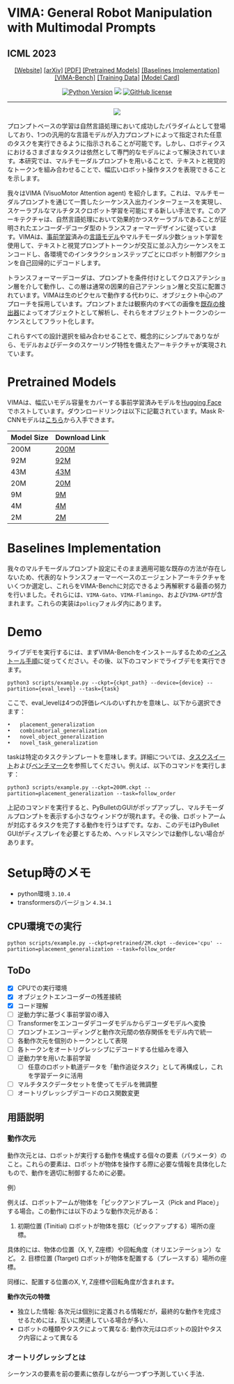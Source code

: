 # VIMA: General Robot Manipulation with Multimodal Prompts
## ICML 2023
<div align="center">

[[Website]](https://vimalabs.github.io/)
[[arXiv]](https://arxiv.org/abs/2210.03094)
[[PDF]](https://vimalabs.github.io/assets/vima_paper.pdf)
[[Pretrained Models]](#Pretrained-Models)
[[Baselines Implementation]](#Baselines-Implementation)
[[VIMA-Bench]](https://github.com/vimalabs/VimaBench)
[[Training Data]](https://huggingface.co/datasets/VIMA/VIMA-Data)
[[Model Card]](model-card.md)

[![Python Version](https://img.shields.io/badge/Python-3.9-blue.svg)](https://github.com/vimalabs/VIMA)
[<img src="https://img.shields.io/badge/Framework-PyTorch-red.svg"/>](https://pytorch.org/)
[![GitHub license](https://img.shields.io/github/license/vimalabs/VIMA)](https://github.com/vimalabs/VIMA/blob/main/LICENSE)
______________________________________________________________________
![](images/pull.png)
</div>

プロンプトベースの学習は自然言語処理において成功したパラダイムとして登場しており、1つの汎用的な言語モデルが入力プロンプトによって指定された任意のタスクを実行できるように指示されることが可能です。しかし、ロボティクスにおけるさまざまなタスクは依然として専門的なモデルによって解決されています。本研究では、マルチモーダルプロンプトを用いることで、テキストと視覚的なトークンを組み合わせることで、幅広いロボット操作タスクを表現できることを示します。

我々はVIMA (VisuoMotor Attention agent) を紹介します。これは、マルチモーダルプロンプトを通じて一貫したシーケンス入出力インターフェースを実現し、スケーラブルなマルチタスクロボット学習を可能にする新しい手法です。このアーキテクチャは、自然言語処理において効果的かつスケーラブルであることが証明されたエンコーダ-デコーダ型のトランスフォーマーデザインに従っています。VIMAは、[事前学習]((https://www.deepmind.com/publications/multimodal-few-shot-learning-with-frozen-language-models))済みの[言語モデル](https://ai.googleblog.com/2020/02/exploring-transfer-learning-with-t5.html)やマルチモーダル少数ショット学習を使用して、テキストと視覚プロンプトトークンが交互に並ぶ入力シーケンスをエンコードし、各環境でのインタラクションステップごとにロボット制御アクションを自己回帰的にデコードします。

トランスフォーマーデコーダは、プロンプトを条件付けとしてクロスアテンション層を介して動作し、この層は通常の因果的自己アテンション層と交互に配置されています。VIMAは生のピクセルで動作する代わりに、オブジェクト中心のアプローチを採用しています。プロンプトまたは観察内のすべての画像を[既存の検出器](https://arxiv.org/abs/1703.06870)によってオブジェクトとして解析し、それらをオブジェクトトークンのシーケンスとしてフラット化します。

これらすべての設計選択を組み合わせることで、概念的にシンプルでありながら、モデルおよびデータのスケーリング特性を備えたアーキテクチャが実現されています。

# Pretrained Models
VIMAは、幅広いモデル容量をカバーする事前学習済みモデルを[Hugging Face](https://huggingface.co/VIMA/VIMA)でホストしています。ダウンロードリンクは以下に記載されています。Mask R-CNNモデルは[こちら](https://huggingface.co/VIMA/VIMA/resolve/main/mask_rcnn.pth)から入手できます。

| Model Size | Download Link                                                                 |
|------------|------------------------------------------------------------------------------|
| 200M       | [200M](https://huggingface.co/VIMA/VIMA/resolve/main/200M.ckpt)             |
| 92M        | [92M](https://huggingface.co/VIMA/VIMA/resolve/main/92M.ckpt)               |
| 43M        | [43M](https://huggingface.co/VIMA/VIMA/resolve/main/43M.ckpt)               |
| 20M        | [20M](https://huggingface.co/VIMA/VIMA/resolve/main/20M.ckpt)               |
| 9M         | [9M](https://huggingface.co/VIMA/VIMA/resolve/main/9M.ckpt)                 |
| 4M         | [4M](https://huggingface.co/VIMA/VIMA/resolve/main/4M.ckpt)                 |
| 2M         | [2M](https://huggingface.co/VIMA/VIMA/resolve/main/2M.ckpt)                 |

# Baselines Implementation
我々のマルチモーダルプロンプト設定にそのまま適用可能な既存の方法が存在しないため、代表的なトランスフォーマーベースのエージェントアーキテクチャをいくつか選定し、これらをVIMA-Benchに対応できるよう再解釈する最善の努力を行いました。それらには、`VIMA-Gato`、`VIMA-Flamingo`、および`VIMA-GPT`が含まれます。これらの実装は`policy`フォルダ内にあります。

# Demo
ライブデモを実行するには、まずVIMA-Benchをインストールするための[インストール手順](https://github.com/vimalabs/VimaBench/tree/main#installation)に従ってください。その後、以下のコマンドでライブデモを実行できます。

```
python3 scripts/example.py --ckpt={ckpt_path} --device={device} --partition={eval_level} --task={task}
```
ここで、eval_levelは4つの評価レベルのいずれかを意味し、以下から選択できます：

	•	placement_generalization
	•	combinatorial_generalization
	•	novel_object_generalization
	•	novel_task_generalization

taskは特定のタスクテンプレートを意味します。詳細については、[タスクスイート](https://github.com/vimalabs/VimaBench/tree/main#task-suite)および[ベンチマーク](https://github.com/vimalabs/VimaBench/tree/main#evaluation-benchmark)を参照してください。例えば、以下のコマンドを実行します：
```
python3 scripts/example.py --ckpt=200M.ckpt --partition=placement_generalization --task=follow_order
```

上記のコマンドを実行すると、PyBulletのGUIがポップアップし、マルチモーダルプロンプトを表示する小さなウィンドウが現れます。その後、ロボットアームが対応するタスクを完了する動作を行うはずです。なお、このデモはPyBullet GUIがディスプレイを必要とするため、ヘッドレスマシンでは動作しない場合があります。

# Setup時のメモ
- python環境
`3.10.4`
- transformersのバージョン
`4.34.1`

## CPU環境での実行
```
python scripts/example.py --ckpt=pretrained/2M.ckpt --device='cpu' --partition=placement_generalization --task=follow_order
```

## ToDo
- [x] CPUでの実行環境
- [x] オブジェクトエンコーダーの残差接続
- [x] コード理解
- [ ] 逆動力学に基づく事前学習の導入
- [ ] Transformerをエンコーダデコーダモデルからデコーダモデルへ変換
- [ ] プロンプトエンコーディングと動作次元間の依存関係をモデル内で統一
- [ ] 各動作次元を個別のトークンとして表現
- [ ] 各トークンをオートリグレッシブにデコードする仕組みを導入
- [ ] 逆動力学を用いた事前学習
	- [ ] 任意のロボット軌道データを「動作追従タスク」として再構成し，これを学習データに活用
- [ ] マルチタスクデータセットを使ってモデルを微調整
- [ ] オートリグレッシブデコードのロス関数変更

## 用語説明
### 動作次元
動作次元とは、ロボットが実行する動作を構成する個々の要素（パラメータ）のこと。これらの要素は、ロボットが物体を操作する際に必要な情報を具体化したもので、動作を適切に制御するために必要。

例）

例えば、ロボットアームが物体を「ピックアンドプレース（Pick and Place）」する場合。この動作には以下のような動作次元がある：

1. 初期位置 (Tinitial)
ロボットが物体を掴む（ピックアップする）場所の座標。

具体的には、物体の位置（X, Y, Z座標）や回転角度（オリエンテーション）など。
2. 目標位置 (Ttarget)
ロボットが物体を配置する（プレースする）場所の座標。

同様に、配置する位置のX, Y, Z座標や回転角度が含まれます。

**動作次元の特徴**
- 独立した情報: 各次元は個別に定義される情報だが，最終的な動作を完成させるためには，互いに関連している場合が多い．
- ロボットの種類やタスクによって異なる: 動作次元はロボットの設計やタスク内容によって異なる

### オートリグレッシブとは
シーケンスの要素を前の要素に依存しながら一つずつ予測していく手法．